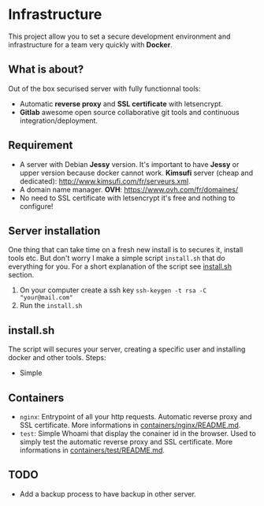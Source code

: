 # Infrastructure
This project allow you to set a secure development environment and infrastructure
for a team very quickly with **Docker**.

## What is about?
Out of the box securised server with fully functionnal tools:
* Automatic **reverse proxy** and **SSL certificate** with letsencrypt.
* **Gitlab** awesome open source collaborative git tools and continuous
integration/deployment.

## Requirement
* A server with Debian **Jessy** version. It's important to have **Jessy** or
upper version because docker cannot work. **Kimsufi** server (cheap and dedicated):
http://www.kimsufi.com/fr/serveurs.xml.
* A domain name manager. **OVH**: https://www.ovh.com/fr/domaines/
* No need to SSL certificate with letsencrypt it's free and nothing to configure!

## Server installation
One thing that can take time on a fresh new install is to secures it, install tools
etc. But don't worry I make a simple script `install.sh` that do everything for you.
For a short explanation of the script see [install.sh](#installsh) section.

1. On your computer create a ssh key `ssh-keygen -t rsa -C "your@mail.com"`
4. Run the `install.sh`

## install.sh
The script will secures your server, creating a specific user and installing docker
and other tools. Steps:
- Simple

## Containers
* `nginx`: Entrypoint of all your http requests. Automatic reverse proxy and SSL
certificate. More informations in [containers/nginx/README.md](README.md).
* `test`: Simple Whoami that display the conainer id in the browser. Used to simply
test the automatic reverse proxy and SSL certificate. More informations in
[containers/test/README.md](README.md).

## TODO
* Add a backup process to have backup in other server.
